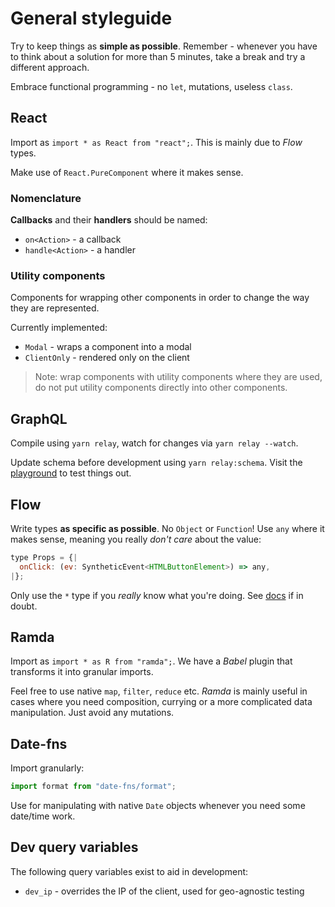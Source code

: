 # General styleguide

Try to keep things as **simple as possible**. Remember - whenever you have to think about a solution for more than 5 minutes, take a break and try a different approach.

Embrace functional programming - no `let`, mutations, useless `class`.

## React

Import as `import * as React from "react";`. This is mainly due to _Flow_ types.

Make use of `React.PureComponent` where it makes sense.

### Nomenclature

**Callbacks** and their **handlers** should be named:
* `on<Action>` - a callback
* `handle<Action>` - a handler

### Utility components

Components for wrapping other components in order to change the way they are represented.

Currently implemented:
* `Modal` - wraps a component into a modal
* `ClientOnly` - rendered only on the client

> Note: wrap components with utility components where they are used, do not put utility components directly into other components.

## GraphQL

Compile using `yarn relay`, watch for changes via `yarn relay --watch`.

Update schema before development using `yarn relay:schema`. Visit the [playground](https://kiwi-graphiql.now.sh) to test things out.

## Flow

Write types **as specific as possible**. No `Object` or `Function`! Use `any` where it makes sense, meaning you really _don't care_ about the value:

```js
type Props = {|
  onClick: (ev: SyntheticEvent<HTMLButtonElement>) => any,
|};
```

Only use the `*` type if you _really_ know what you're doing. See [docs](https://flow.org) if in doubt.

## Ramda

Import as `import * as R from "ramda";`. We have a _Babel_ plugin that transforms it into granular imports.

Feel free to use native `map`, `filter`, `reduce` etc. _Ramda_ is mainly useful in cases where you need composition, currying or a more complicated data manipulation. Just avoid any mutations.

## Date-fns

Import granularly:

```js
import format from "date-fns/format";
```

Use for manipulating with native `Date` objects whenever you need some date/time work.

## Dev query variables

The following query variables exist to aid in development:

* `dev_ip` - overrides the IP of the client, used for geo-agnostic testing
